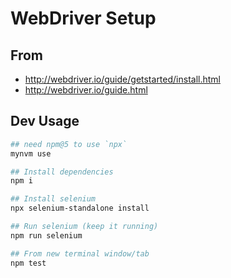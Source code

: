 # WebDriver Setup

## From
 - <http://webdriver.io/guide/getstarted/install.html>
 - <http://webdriver.io/guide.html>

## Dev Usage

```bash
## need npm@5 to use `npx`
mynvm use 

## Install dependencies
npm i

## Install selenium
npx selenium-standalone install

## Run selenium (keep it running)
npm run selenium

## From new terminal window/tab
npm test
```
